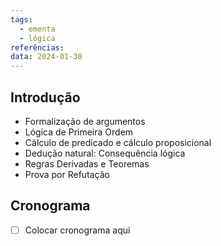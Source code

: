 ```yaml
---
tags:
  - ementa
  - lógica
referências: 
data: 2024-01-30
---
```


## Introdução

- Formalização de argumentos
- Lógica de Primeira Ordem
- Cálculo de predicado e cálculo proposicional
- Dedução natural: Consequência lógica
- Regras Derivadas e Teoremas
- Prova por Refutação
## Cronograma

- [ ] Colocar cronograma aqui